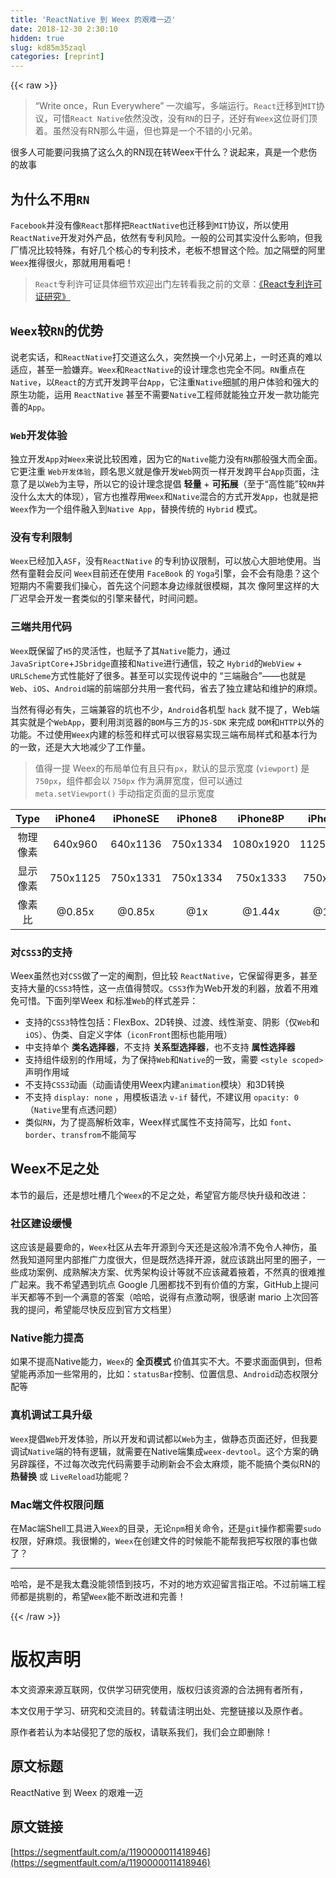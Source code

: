 ```yaml
---
title: 'ReactNative 到 Weex 的艰难一迈' 
date: 2018-12-30 2:30:10
hidden: true
slug: kd85m35zaql
categories: [reprint]
---
```


{{< raw >}}

                    
<blockquote><p>“Write once，Run Everywhere”  一次编写，多端运行。<code>React</code>迁移到<code>MIT</code>协议，可惜<code>React Native</code>依然没改，没有<code>RN</code>的日子，还好有<code>Weex</code>这位哥们顶着。虽然没有RN那么牛逼，但也算是一个不错的小兄弟。</p></blockquote>
<p>很多人可能要问我搞了这么久的RN现在转Weex干什么？说起来，真是一个悲伤的故事</p>
<h2 id="articleHeader0">为什么不用<code>RN</code>
</h2>
<p><code>Facebook</code>并没有像<code>React</code>那样把<code>ReactNative</code>也迁移到<code>MIT</code>协议，所以使用<code>ReactNative</code>开发对外产品，依然有专利风险。一般的公司其实没什么影响，但我厂情况比较特殊，有好几个核心的专利技术，老板不想冒这个险。加之隔壁的阿里<code>Weex</code>推得很火，那就用用看吧！</p>
<blockquote><p><code>React</code>专利许可证具体细节欢迎出门左转看我之前的文章：<a href="http://jafeney.com/2017/09/21/2017-09-21-react/" rel="nofollow noreferrer" target="_blank">《React专利许可证研究》</a></p></blockquote>
<h2 id="articleHeader1">
<code>Weex</code>较<code>RN</code>的优势</h2>
<p>说老实话，和<code>ReactNative</code>打交道这么久，突然换一个小兄弟上，一时还真的难以适应，甚至一脸嫌弃。<code>Weex</code>和<code>ReactNative</code>的设计理念也完全不同。<code>RN</code>重点在<code>Native</code>，以<code>React</code>的方式开发跨平台<code>App</code>，它注重<code>Native</code>细腻的用户体验和强大的原生功能，运用 <code>ReactNative</code> 甚至不需要<code>Native</code>工程师就能独立开发一款功能完善的<code>App</code>。</p>
<h3 id="articleHeader2">
<code>Web</code>开发体验</h3>
<p>独立开发<code>App</code>对<code>Weex</code>来说比较困难，因为它的<code>Native</code>能力没有<code>RN</code>那般强大而全面。它更注重 <code>Web开发体验</code>，顾名思义就是像开发<code>Web</code>网页一样开发跨平台<code>App</code>页面，注意了是以<code>Web</code>为主导，所以它的设计理念提倡 <strong>轻量</strong> + <strong>可拓展</strong>（至于“高性能”较<code>RN</code>并没什么太大的体现），官方也推荐用<code>Weex</code>和<code>Native</code>混合的方式开发<code>App</code>，也就是把<code>Weex</code>作为一个组件融入到<code>Native App</code>，替换传统的 <code>Hybrid</code> 模式。</p>
<h3 id="articleHeader3">没有专利限制</h3>
<p><code>Weex</code>已经加入<code>ASF</code>，没有<code>ReactNative</code> 的专利协议限制，可以放心大胆地使用。当然有童鞋会反问 <code>Weex</code>目前还在使用 <code>FaceBook</code> 的 <code>Yoga</code>引擎，会不会有隐患？这个短期内不需要我们操心，首先这个问题本身边缘就很模糊，其次 像阿里这样的大厂迟早会开发一套类似的引擎来替代，时间问题。</p>
<h3 id="articleHeader4">三端共用代码</h3>
<p><code>Weex</code>既保留了<code>H5</code>的灵活性，也赋予了其<code>Native</code>能力，通过<code>JavaSriptCore</code>+<code>JSbridge</code>直接和<code>Native</code>进行通信，较之 <code>Hybrid</code>的<code>WebView</code> + <code>URLScheme</code>方式性能好了很多。甚至可以实现传说中的 “三端融合”——也就是 <code>Web</code>、<code>iOS</code>、<code>Android</code>端的前端部分共用一套代码，省去了独立建站和维护的麻烦。</p>
<p>当然有得必有失，三端兼容的坑也不少，<code>Android</code>各机型 <code>hack</code> 就不提了，Web端其实就是个<code>WebApp</code>，要利用浏览器的<code>BOM</code>与三方的<code>JS-SDK</code> 来完成 <code>DOM</code>和<code>HTTP</code>以外的功能。不过使用<code>Weex</code>内建的标签和样式可以很容易实现三端布局样式和基本行为的一致，还是大大地减少了工作量。</p>
<blockquote><p>值得一提 Weex的布局单位有且只有<code>px</code>，默认的显示宽度 (<code>viewport</code>) 是 <code>750px</code>，组件都会以 <code>750px</code> 作为满屏宽度，但可以通过 <code>meta.setViewport()</code> 手动指定页面的显示宽度</p></blockquote>
<table>
<thead><tr>
<th align="center">Type</th>
<th align="center">iPhone4</th>
<th align="center">iPhoneSE</th>
<th align="center">iPhone8</th>
<th align="center">iPhone8P</th>
<th align="center">iPhoneX</th>
</tr></thead>
<tbody>
<tr>
<td align="center">物理像素</td>
<td align="center">640x960</td>
<td align="center">640x1136</td>
<td align="center">750x1334</td>
<td align="center">1080x1920</td>
<td align="center">1125x2436</td>
</tr>
<tr>
<td align="center">显示像素</td>
<td align="center">750x1125</td>
<td align="center">750x1331</td>
<td align="center">750x1334</td>
<td align="center">750x1333</td>
<td align="center">750x1624</td>
</tr>
<tr>
<td align="center">像素比</td>
<td align="center">@0.85x</td>
<td align="center">@0.85x</td>
<td align="center">@1x</td>
<td align="center">@1.44x</td>
<td align="center">@1.5x</td>
</tr>
</tbody>
</table>
<h3 id="articleHeader5">对<code>CSS3</code>的支持</h3>
<p>Weex虽然也对<code>CSS</code>做了一定的阉割，但比较 <code>ReactNative</code>，它保留得更多，甚至支持大量的<code>CSS3</code>特性，这一点值得赞叹。<code>CSS3</code>作为Web开发的利器，放着不用难免可惜。下面列举Weex 和标准<code>Web</code>的样式差异：</p>
<ul>
<li>支持的<code>CSS3</code>特性包括：FlexBox、2D转换、过渡、线性渐变、阴影（仅<code>Web</code>和<code>iOS</code>）、伪类、自定义字体（<code>iconFront</code>图标也能用哦）</li>
<li>中支持单个 <strong>类名选择器</strong>，不支持 <strong>关系型选择器</strong>，也不支持 <strong>属性选择器</strong>
</li>
<li>支持组件级别的作用域，为了保持<code>Web</code>和<code>Native</code>的一致，需要 <code>&lt;style scoped&gt;</code> 声明作用域</li>
<li>不支持<code>CSS3</code>动画（动画请使用Weex内建<code>animation</code>模块）和3D转换</li>
<li>不支持 <code>display: none</code> ，用模板语法 <code>v-if</code> 替代，不建议用 <code>opacity: 0</code>（<code>Native</code>里有点透问题）</li>
<li>类似<code>RN</code>，为了提高解析效率，Weex样式属性不支持简写，比如 <code>font</code>、<code>border</code>、<code>transfrom</code>不能简写</li>
</ul>
<h2 id="articleHeader6">Weex不足之处</h2>
<p>本节的最后，还是想吐槽几个<code>Weex</code>的不足之处，希望官方能尽快升级和改进：</p>
<h3 id="articleHeader7">社区建设缓慢</h3>
<p>这应该是最要命的，<code>Weex</code>社区从去年开源到今天还是这般冷清不免令人神伤，虽然我知道阿里内部推广力度很大，但是既然选择开源，就应该跳出阿里的圈子，一些成功案例、成熟解决方案、优秀架构设计等就不应该藏着掖着，不然真的很难推广起来。我不希望遇到坑点 Google 几圈都找不到有价值的方案，GitHub上提问半天都等不到一个满意的答案（哈哈，说得有点激动啊，很感谢 mario 上次回答我的提问，希望能尽快反应到官方文档里）</p>
<h3 id="articleHeader8">Native能力提高</h3>
<p>如果不提高Native能力，<code>Weex</code>的 <strong>全页模式</strong> 价值其实不大。不要求面面俱到，但希望能再添加一些常用的，比如：<code>statusBar</code>控制、位置信息、<code>Android</code>动态权限分配等</p>
<h3 id="articleHeader9">真机调试工具升级</h3>
<p><code>Weex</code>提倡<code>Web</code>开发体验，所以开发和调试都以<code>Web</code>为主，做静态页面还好，但我要调试<code>Native</code>端的特有逻辑，就需要在Native端集成<code>weex-devtool</code>。这个方案的确另辟蹊径，不过每次改完代码需要手动刷新会不会太麻烦，能不能搞个类似RN的 <strong>热替换</strong> 或 <code>LiveReload</code>功能呢？</p>
<h3 id="articleHeader10">Mac端文件权限问题</h3>
<p>在Mac端Shell工具进入<code>Weex</code>的目录，无论<code>npm</code>相关命令，还是<code>git</code>操作都需要<code>sudo</code>权限，好麻烦。我很懒的，<code>Weex</code>在创建文件的时候能不能帮我把写权限的事也做了？</p>
<hr>
<p>哈哈，是不是我太蠢没能领悟到技巧，不对的地方欢迎留言指正哈。不过前端工程师都是挑剔的，希望<code>Weex</code>能不断改进和完善！</p>

                
{{< /raw >}}

# 版权声明
本文资源来源互联网，仅供学习研究使用，版权归该资源的合法拥有者所有，

本文仅用于学习、研究和交流目的。转载请注明出处、完整链接以及原作者。

原作者若认为本站侵犯了您的版权，请联系我们，我们会立即删除！

## 原文标题
ReactNative 到 Weex 的艰难一迈

## 原文链接
[https://segmentfault.com/a/1190000011418946](https://segmentfault.com/a/1190000011418946)

